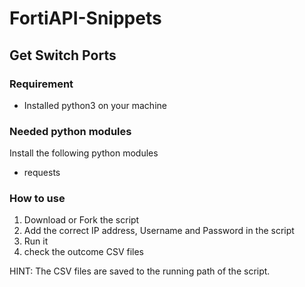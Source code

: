 # FortiAPI-Snippets

## Get Switch Ports
### Requirement
- Installed python3 on your machine

### Needed python modules
Install the following python modules
- requests


### How to use
1. Download or Fork the script
2. Add the correct IP address, Username and Password in the script
3. Run it
4. check the outcome CSV files

HINT: The CSV files are saved to the running path of the script.
